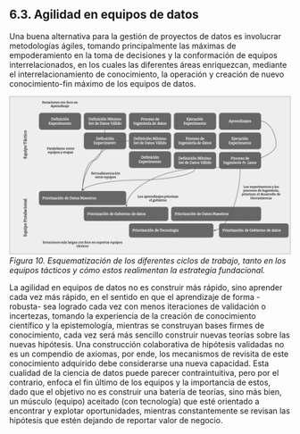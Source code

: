 ## 6.3. Agilidad en equipos de datos

Una buena alternativa para la gestión de proyectos de datos es involucrar metodologías ágiles, tomando principalmente las máximas de empoderamiento en la toma de decisiones y la conformación de equipos interrelacionados, en los cuales las diferentes áreas enriquezcan, mediante el interrelacionamiento de conocimiento, la operación y creación de nuevo conocimiento-fin máximo de los equipos de datos. 

![Ilustración 10](resources/ilustracion_10.png)
*Figura 10. Esquematización de los diferentes ciclos de trabajo, tanto en los equipos tácticos y cómo estos realimentan la estrategia fundacional.*

La agilidad en equipos de datos no es construir más rápido, sino aprender cada vez más rápido, en el sentido en que el aprendizaje de forma -robusta- sea logrado cada vez con menos iteraciones de validación o incertezas, tomando la experiencia de la creación de conocimiento científico y la epistemología, mientras se construyan bases firmes de conocimiento, cada vez será más sencillo construir nuevas teorías sobre las nuevas hipótesis. Una construcción colaborativa de hipótesis validadas no es un compendio de axiomas, por ende, los mecanismos de revisita de este conocimiento adquirido debe considerarse una nueva capacidad. Esta cualidad de la ciencia de datos puede parecer contraintuitiva, pero por el contrario, enfoca el fin último de los equipos y la importancia de estos, dado que el objetivo no es construir una batería de teorías, sino más bien, un músculo (equipo) aceitado (con tecnología) que esté orientado a encontrar y explotar oportunidades, mientras constantemente se revisan las hipótesis que estén dejando de reportar valor de negocio.

